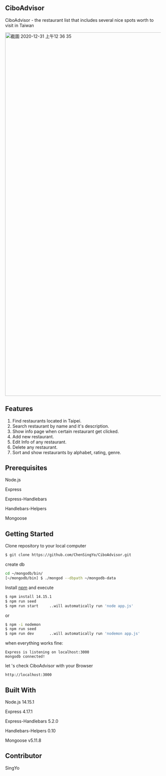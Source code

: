 ## **CiboAdvisor**

CiboAdvisor - the restaurant list that includes several nice spots worth to visit in Taiwan

<img width="1173" alt="截圖 2020-12-31 上午12 36 35" src="https://user-images.githubusercontent.com/69234380/103368064-9910d600-4b01-11eb-92f2-3b087db4ed81.png">


## **Features**

1. Find restaurants located in Taipei.
2. Search restaurant by name and it's description.
3. Show info page when certain restaurant get clicked.
4. Add new restaurant.
5. Edit Info of any restaurant.
6. Delete any restaurant.
7. Sort and show restaurants by alphabet, rating, genre.

## Prerequisites

Node.js

Express

Express-Handlebars

Handlebars-Helpers

Mongoose

## **Getting Started**

Clone repository to your local computer

```bash
$ git clone https://github.com/ChenSingYo/CiboAdvisor.git
```

create db

```bash
cd ~/mongodb/bin/
[~/mongodb/bin] $ ./mongod --dbpath ~/mongodb-data
```

Install [npm](https://www.npmjs.com/) and execute

```bash
$ npm install 14.15.1
$ npm run seed
$ npm run start     ..will automatically run 'node app.js'
```

or

```bash
$ npm -i nodemon
$ npm run seed
$ npm run dev       ..will automatically run 'nodemon app.js'
```

when everything works fine:

```
Express is listening on localhost:3000
mongodb connected!
```

let 's check CiboAdvisor with your Browser

```
http://localhost:3000
```

## **Built With**

Node.js 14.15.1

Express 4.17.1

Express-Handlebars 5.2.0

Handlebars-Helpers 0.10

Mongoose v5.11.8

## **Contributor**
SingYo